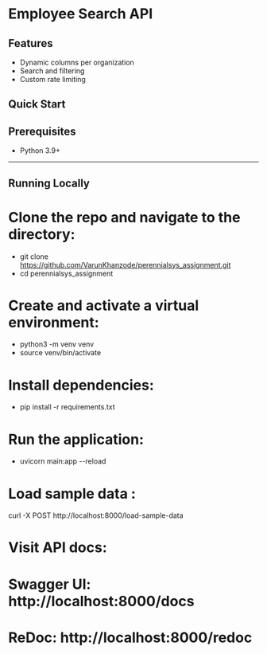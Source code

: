 # Employee Search API

## Features
- Dynamic columns per organization
- Search and filtering
- Custom rate limiting

## Quick Start

## Prerequisites

- Python 3.9+

---

## Running Locally

# Clone the repo and navigate to the directory:

- git clone https://github.com/VarunKhanzode/perennialsys_assignment.git
- cd perennialsys_assignment

# Create and activate a virtual environment:

- python3 -m venv venv
- source venv/bin/activate

# Install dependencies:

- pip install -r requirements.txt

# Run the application:

- uvicorn main:app --reload

# Load sample data :

curl -X POST http://localhost:8000/load-sample-data

# Visit API docs:

# Swagger UI: http://localhost:8000/docs

# ReDoc: http://localhost:8000/redoc

